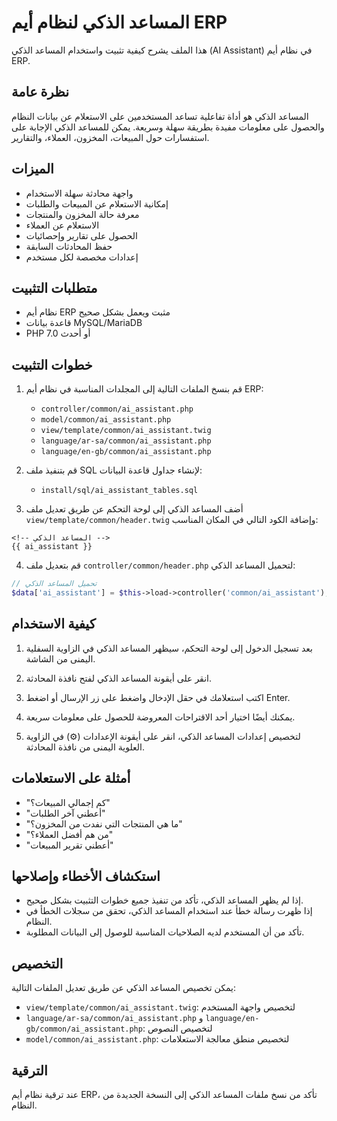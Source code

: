 # المساعد الذكي لنظام أيم ERP

هذا الملف يشرح كيفية تثبيت واستخدام المساعد الذكي (AI Assistant) في نظام أيم ERP.

## نظرة عامة

المساعد الذكي هو أداة تفاعلية تساعد المستخدمين على الاستعلام عن بيانات النظام والحصول على معلومات مفيدة بطريقة سهلة وسريعة. يمكن للمساعد الذكي الإجابة على استفسارات حول المبيعات، المخزون، العملاء، والتقارير.

## الميزات

- واجهة محادثة سهلة الاستخدام
- إمكانية الاستعلام عن المبيعات والطلبات
- معرفة حالة المخزون والمنتجات
- الاستعلام عن العملاء
- الحصول على تقارير وإحصائيات
- حفظ المحادثات السابقة
- إعدادات مخصصة لكل مستخدم

## متطلبات التثبيت

- نظام أيم ERP مثبت ويعمل بشكل صحيح
- قاعدة بيانات MySQL/MariaDB
- PHP 7.0 أو أحدث

## خطوات التثبيت

1. قم بنسخ الملفات التالية إلى المجلدات المناسبة في نظام أيم ERP:
   - `controller/common/ai_assistant.php`
   - `model/common/ai_assistant.php`
   - `view/template/common/ai_assistant.twig`
   - `language/ar-sa/common/ai_assistant.php`
   - `language/en-gb/common/ai_assistant.php`

2. قم بتنفيذ ملف SQL لإنشاء جداول قاعدة البيانات:
   - `install/sql/ai_assistant_tables.sql`

3. أضف المساعد الذكي إلى لوحة التحكم عن طريق تعديل ملف `view/template/common/header.twig` وإضافة الكود التالي في المكان المناسب:

```twig
<!-- المساعد الذكي -->
{{ ai_assistant }}
```

4. قم بتعديل ملف `controller/common/header.php` لتحميل المساعد الذكي:

```php
// تحميل المساعد الذكي
$data['ai_assistant'] = $this->load->controller('common/ai_assistant');
```

## كيفية الاستخدام

1. بعد تسجيل الدخول إلى لوحة التحكم، سيظهر المساعد الذكي في الزاوية السفلية اليمنى من الشاشة.

2. انقر على أيقونة المساعد الذكي لفتح نافذة المحادثة.

3. اكتب استعلامك في حقل الإدخال واضغط على زر الإرسال أو اضغط Enter.

4. يمكنك أيضًا اختيار أحد الاقتراحات المعروضة للحصول على معلومات سريعة.

5. لتخصيص إعدادات المساعد الذكي، انقر على أيقونة الإعدادات (⚙️) في الزاوية العلوية اليمنى من نافذة المحادثة.

## أمثلة على الاستعلامات

- "كم إجمالي المبيعات؟"
- "أعطني آخر الطلبات"
- "ما هي المنتجات التي نفدت من المخزون؟"
- "من هم أفضل العملاء؟"
- "أعطني تقرير المبيعات"

## استكشاف الأخطاء وإصلاحها

- إذا لم يظهر المساعد الذكي، تأكد من تنفيذ جميع خطوات التثبيت بشكل صحيح.
- إذا ظهرت رسالة خطأ عند استخدام المساعد الذكي، تحقق من سجلات الخطأ في النظام.
- تأكد من أن المستخدم لديه الصلاحيات المناسبة للوصول إلى البيانات المطلوبة.

## التخصيص

يمكن تخصيص المساعد الذكي عن طريق تعديل الملفات التالية:

- `view/template/common/ai_assistant.twig`: لتخصيص واجهة المستخدم
- `language/ar-sa/common/ai_assistant.php` و `language/en-gb/common/ai_assistant.php`: لتخصيص النصوص
- `model/common/ai_assistant.php`: لتخصيص منطق معالجة الاستعلامات

## الترقية

عند ترقية نظام أيم ERP، تأكد من نسخ ملفات المساعد الذكي إلى النسخة الجديدة من النظام.